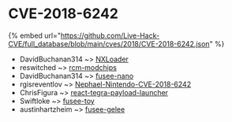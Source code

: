 # CVE-2018-6242
{% embed url="https://github.com/Live-Hack-CVE/full_database/blob/main/cves/2018/CVE-2018-6242.json" %}

* DavidBuchanan314 ~> [NXLoader](https://www.alice-snow.ru/2018/database/cve-2018-6242/nxloader-davidbuchanan314)
* reswitched ~> [rcm-modchips](https://www.alice-snow.ru/2018/database/cve-2018-6242/rcm-modchips-reswitched)
* DavidBuchanan314 ~> [fusee-nano](https://www.alice-snow.ru/2018/database/cve-2018-6242/fusee-nano-davidbuchanan314)
* rgisreventlov ~> [Nephael-Nintendo-CVE-2018-6242](https://www.alice-snow.ru/2018/database/cve-2018-6242/nephael-nintendo-cve-2018-6242-rgisreventlov)
* ChrisFigura ~> [react-tegra-payload-launcher](https://www.alice-snow.ru/2018/database/cve-2018-6242/react-tegra-payload-launcher-chrisfigura)
* Swiftloke ~> [fusee-toy](https://www.alice-snow.ru/2018/database/cve-2018-6242/fusee-toy-swiftloke)
* austinhartzheim ~> [fusee-gelee](https://www.alice-snow.ru/2018/database/cve-2018-6242/fusee-gelee-austinhartzheim)